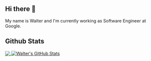 ## Hi there 👋

My name is Walter and I'm currently working as Software Engineer at Google. 

## Github Stats

<a href="https://github.com/walterjgsp/walterjgsp">
  <img align="center" src="https://github-readme-stats.vercel.app/api/top-langs/?username=walterjgsp&hide=html,java"/>
</a>
<a href="https://github.com/walterjgsp/walterjgsp">
  <img align="center" src="https://github-readme-stats.vercel.app/api?username=walterjgsp&show_icons=true&line_height=27&count_private=true" alt="Walter's GitHub Stats" />
</a>
